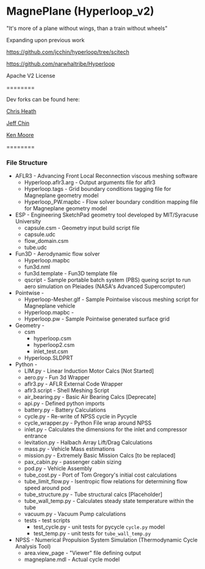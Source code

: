 # MagnePlane (Hyperloop_v2)

"It's more of a plane without wings, than a train without wheels"

Expanding upon previous work

https://github.com/jcchin/hyperloop/tree/scitech

https://github.com/narwhaltribe/Hyperloop

Apache V2 License

========

Dev forks can be found here:

[Chris Heath](https://github.com/cmheath/MagnePlane)

[Jeff Chin](https://github.com/jcchin/MagnePlane)

[Ken Moore](https://github.com/Kenneth-T-Moore/MagnePlane)

========
### File Structure

* AFLR3 - Advancing Front Local Reconnection viscous meshing software
  * Hyperloop.aflr3.arg - Output arguments file for aflr3
  * Hyperloop.tags - Grid boundary conditions tagging file for Magneplane geometry model
  * Hyperloop_PW.mapbc - Flow solver boundary condition mapping file for Magneplane geometry model
* ESP - Engineering SketchPad geometry tool developed by MIT/Syracuse University
  * capsule.csm - Geometry input build script file
  * capsule.udc
  * flow_domain.csm
  * tube.udc
* Fun3D - Aerodynamic flow solver
  * Hyperloop.mapbc
  * fun3d.nml
  * fun3d.template - Fun3D template file 
  * qscript - Sample portable batch system (PBS) queing script to run aero simulation on Pleiades (NASA's Advanced Supercomputer)
* Pointwise - 
  * Hyperloop-Mesher.glf - Sample Pointwise viscous meshing script for Magneplane vehicle
  * Hyperloop.mapbc - 
  * Hyperloop.pw - Sample Pointwise generated surface grid
* Geometry -
  * csm
    * hyperloop.csm
    * hyperloop2.csm
    * inlet_test.csm
  * Hyperloop.SLDPRT
* Python - 
  * LIM.py - Linear Induction Motor Calcs [Not Started]
  * aero.py - Fun 3d Wrapper
  * aflr3.py - AFLR External Code Wrapper
  * aflr3.script - Shell Meshing Script
  * air_bearing.py - Basic Air Bearing Calcs [Deprecate]
  * api.py - Defined python imports
  * battery.py - Battery Calculations
  * cycle.py - Re-write of NPSS cycle in Pycycle
  * cycle_wrapper.py - Python File wrap around NPSS
  * inlet.py - Calculates the dimensions for the inlet and compressor entrance
  * levitation.py - Halbach Array Lift/Drag Calculations
  * mass.py - Vehicle Mass estimations
  * mission.py - Extremely Basic Mission Calcs [to be replaced]
  * pax_cabin.py - passenger cabin sizing
  * pod.py - Vehicle Assembly
  * tube_cost.py - Port of Tom Gregory's initial cost calculations
  * tube_limit_flow.py - Isentropic flow relations for determining flow speed around pod
  * tube_structure.py - Tube structural calcs [Placeholder]
  * tube_wall_temp.py - Calculates steady state temperature within the tube
  * vacuum.py - Vacuum Pump calculations
  * tests - test scripts
    * test_cycle.py - unit tests for pycycle `cycle.py` model
    * test_temp.py - unit tests for `tube_wall_temp.py`
* NPSS - Numerical Propulsion System Simulation (Thermodynamic Cycle Analysis Tool)
  * area.view_page - "Viewer" file defining output
  * magneplane.mdl - Actual cycle model

